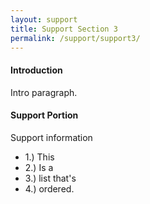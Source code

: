```yaml
---
layout: support
title: Support Section 3
permalink: /support/support3/
---
```


#### Introduction

<p>Intro paragraph.</p>

#### Support Portion 

Support information

- 1.) This
- 2.) Is a 
- 3.) list that's
- 4.) ordered.
